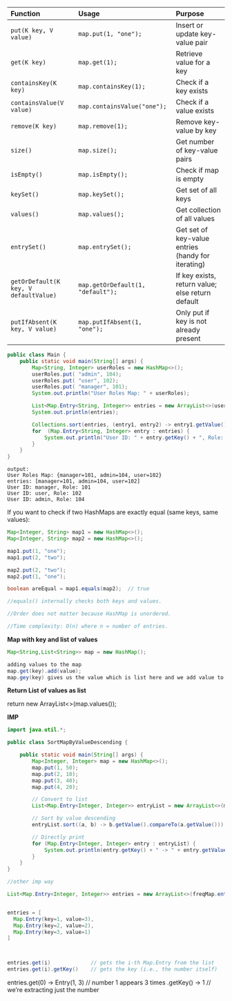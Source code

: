 
| Function | Usage | Purpose |
|:---------|:------|:--------|
| `put(K key, V value)` | `map.put(1, "one");` | Insert or update key-value pair |
| `get(K key)` | `map.get(1);` | Retrieve value for a key |
| `containsKey(K key)` | `map.containsKey(1);` | Check if a key exists |
| `containsValue(V value)` | `map.containsValue("one");` | Check if a value exists |
| `remove(K key)` | `map.remove(1);` | Remove key-value by key |
| `size()` | `map.size();` | Get number of key-value pairs |
| `isEmpty()` | `map.isEmpty();` | Check if map is empty |
| `keySet()` | `map.keySet();` | Get set of all keys |
| `values()` | `map.values();` | Get collection of all values |
| `entrySet()` | `map.entrySet();` | Get set of key-value entries (handy for iterating) |
| `getOrDefault(K key, V defaultValue)` | `map.getOrDefault(1, "default");` | If key exists, return value; else return default |
| `putIfAbsent(K key, V value)` | `map.putIfAbsent(1, "one");` | Only put if key is not already present |

```java
public class Main {
    public static void main(String[] args) {
        Map<String, Integer> userRoles = new HashMap<>();
        userRoles.put( "admin", 104);
        userRoles.put( "user", 102);
        userRoles.put( "manager", 101);
        System.out.println("User Roles Map: " + userRoles);

        List<Map.Entry<String, Integer>> entries = new ArrayList<>(userRoles.entrySet());
        System.out.println(entries);

        Collections.sort(entries, (entry1, entry2) -> entry1.getValue().compareTo(entry2.getValue()));
        for  (Map.Entry<String, Integer> entry : entries) {
            System.out.println("User ID: " + entry.getKey() + ", Role: " + entry.getValue());
        }
    }
}
```

```
output:
User Roles Map: {manager=101, admin=104, user=102}
entries: [manager=101, admin=104, user=102]
User ID: manager, Role: 101
User ID: user, Role: 102
User ID: admin, Role: 104
```


If you want to check if two HashMaps are exactly equal (same keys, same values):
```java
Map<Integer, String> map1 = new HashMap<>();
Map<Integer, String> map2 = new HashMap<>();

map1.put(1, "one");
map1.put(2, "two");

map2.put(2, "two");
map2.put(1, "one");

boolean areEqual = map1.equals(map2);  // true

//equals() internally checks both keys and values.

//Order does not matter because HashMap is unordered.

//Time complexity: O(n) where n = number of entries.
```


**Map with key and list of values**
```java
Map<String,List<String>> map = new HashMap();

adding values to the map
map.get(key).add(value);
map.gey(key) gives us the value which is list here and we add value to the list by .add(value)
```


**Return List of values as list**

return new ArrayList<>(map.values());


**IMP**

```java
import java.util.*;

public class SortMapByValueDescending {

    public static void main(String[] args) {
        Map<Integer, Integer> map = new HashMap<>();
        map.put(1, 50);
        map.put(2, 10);
        map.put(3, 40);
        map.put(4, 20);

        // Convert to list
        List<Map.Entry<Integer, Integer>> entryList = new ArrayList<>(map.entrySet());

        // Sort by value descending
        entryList.sort((a, b) -> b.getValue().compareTo(a.getValue()));

        // Directly print
        for (Map.Entry<Integer, Integer> entry : entryList) {
            System.out.println(entry.getKey() + " -> " + entry.getValue());
        }
    }
}

//other imp way

List<Map.Entry<Integer, Integer>> entries = new ArrayList<>(freqMap.entrySet());


entries = [
  Map.Entry(key=1, value=3),
  Map.Entry(key=2, value=2),
  Map.Entry(key=3, value=1)
]



entries.get(i)             // gets the i-th Map.Entry from the list
entries.get(i).getKey()    // gets the key (i.e., the number itself)
```


entries.get(0) -> Entry(1, 3)   // number 1 appears 3 times
.getKey()     -> 1             // we’re extracting just the number
